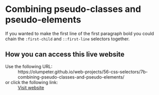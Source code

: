 # Combining pseudo-classes and pseudo-elements

If you wanted to make the first line of the first paragraph bold you could chain the <code>:first-child</code> and <code>::first-line</code> selectors together.

## How you can access this live website

<dl>
  Use the following URL:
  <dd>
    https://olumpeter.github.io/web-projects/56-css-selectors/7b-combining-pseudo-classes-and-pseudo-elements/
  </dd>
  or click the following link:
  <dd>
    <a href="https://olumpeter.github.io/web-projects/56-css-selectors/7b-combining-pseudo-classes-and-pseudo-elements/">Visit website</a>
  </dd>
</dl>
